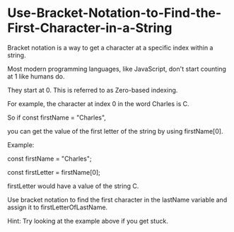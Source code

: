 # Use-Bracket-Notation-to-Find-the-First-Character-in-a-String

Bracket notation is a way to get a character at a specific index within a string.

Most modern programming languages, like JavaScript, don't start counting at 1 like humans do. 

They start at 0. This is referred to as Zero-based indexing.

For example, the character at index 0 in the word Charles is C. 

So if const firstName = "Charles", 

you can get the value of the first letter of the string by using firstName[0].

Example:

const firstName = "Charles";

const firstLetter = firstName[0];

firstLetter would have a value of the string C.

Use bracket notation to find the first character in the lastName variable and assign it to firstLetterOfLastName.

Hint: Try looking at the example above if you get stuck.
